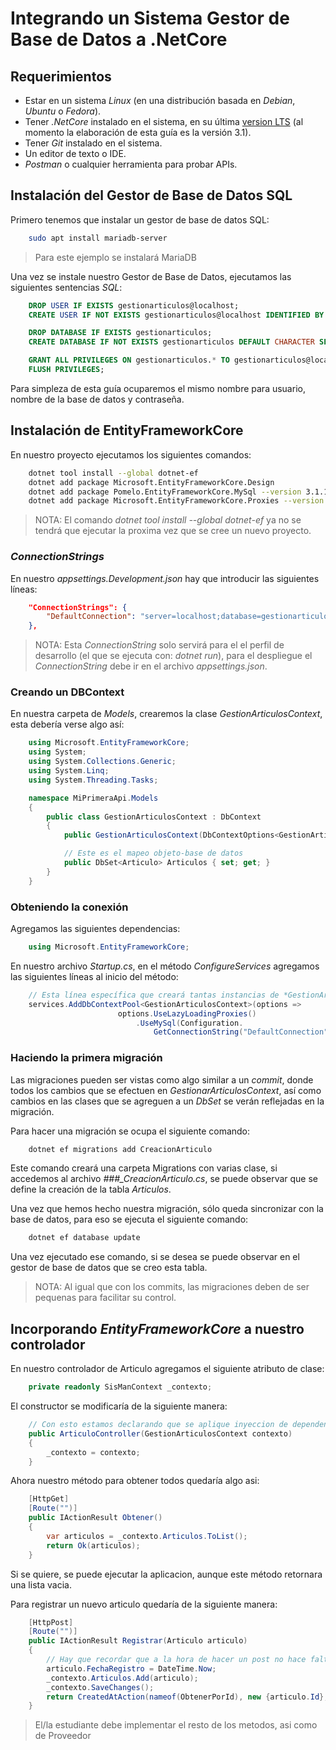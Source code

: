 # Integrando un Sistema Gestor de Base de Datos a .NetCore

## Requerimientos

* Estar en un sistema *Linux* (en una distribución basada en *Debian*, *Ubuntu* o *Fedora*).
* Tener *.NetCore* instalado en el sistema, en su última [version LTS](https://dotnet.microsoft.com/download) (al momento la elaboración de esta guía es la versión 3.1).
* Tener *Git* instalado en el sistema.
* Un editor de texto o IDE.
* *Postman* o cualquier herramienta para probar APIs.

## Instalación del Gestor de Base de Datos SQL

Primero tenemos que instalar un gestor de base de datos SQL:

```bash
    sudo apt install mariadb-server
```

> Para este ejemplo se instalará MariaDB

Una vez se instale nuestro Gestor de Base de Datos, ejecutamos las siguientes sentencias *SQL*:

```sql
    DROP USER IF EXISTS gestionarticulos@localhost;
    CREATE USER IF NOT EXISTS gestionarticulos@localhost IDENTIFIED BY 'gestionarticulos';

    DROP DATABASE IF EXISTS gestionarticulos;
    CREATE DATABASE IF NOT EXISTS gestionarticulos DEFAULT CHARACTER SET utf8;

    GRANT ALL PRIVILEGES ON gestionarticulos.* TO gestionarticulos@localhost;
    FLUSH PRIVILEGES;
```

Para simpleza de esta guía ocuparemos el mismo nombre para usuario, nombre de la base de datos y contraseña.

## Instalación de EntityFrameworkCore

En nuestro proyecto ejecutamos los siguientes comandos:

```bash
    dotnet tool install --global dotnet-ef
    dotnet add package Microsoft.EntityFrameworkCore.Design
    dotnet add package Pomelo.EntityFrameworkCore.MySql --version 3.1.1
    dotnet add package Microsoft.EntityFrameworkCore.Proxies --version 3.1.3
```

>NOTA: El comando *dotnet tool install --global dotnet-ef* ya no se tendrá que ejecutar la proxima vez que se cree un nuevo proyecto.

### *ConnectionStrings*

En nuestro *appsettings.Development.json* hay que introducir las siguientes líneas:

```json
    "ConnectionStrings": {
        "DefaultConnection": "server=localhost;database=gestionarticulos;uid=gestionarticulos;password=gestionarticulos"
    },
```

> NOTA: Esta *ConnectionString* solo servirá para el el perfil de desarrollo (el que se ejecuta con: *dotnet run*), para el despliegue el *ConnectionString* debe ir en el archivo *appsettings.json*.

### Creando un DBContext

En nuestra carpeta de *Models*, crearemos la clase *GestionArticulosContext*, esta debería verse algo así:

```c#
    using Microsoft.EntityFrameworkCore;
    using System;
    using System.Collections.Generic;
    using System.Linq;
    using System.Threading.Tasks;

    namespace MiPrimeraApi.Models
    {
        public class GestionArticulosContext : DbContext
        {
            public GestionArticulosContext(DbContextOptions<GestionArticulosContext> opciones) : base(opciones) { }

            // Este es el mapeo objeto-base de datos
            public DbSet<Articulo> Articulos { set; get; }
        }
    }
```

### Obteniendo la conexión

Agregamos las siguientes dependencias:

```c#
    using Microsoft.EntityFrameworkCore;
```

En nuestro archivo *Startup.cs*, en el método *ConfigureServices* agregamos las siguientes líneas al inicio del método:

```c#
    // Esta línea específica que creará tantas instancias de *GestionArticulosContext* como sean necesarias.
    services.AddDbContextPool<GestionArticulosContext>(options =>
                        options.UseLazyLoadingProxies()
                            .UseMySql(Configuration.
                                GetConnectionString("DefaultConnection")));
```

### Haciendo la primera migración

Las migraciones pueden ser vistas como algo similar a un *commit*, donde todos los cambios que se efectuen en *GestionarArticulosContext*, así como cambios en las clases que se agreguen a un *DbSet* se verán reflejadas en la migración.

Para hacer una migración se ocupa el siguiente comando:

```bash
    dotnet ef migrations add CreacionArticulo
```

Este comando creará una carpeta Migrations con varias clase, si accedemos al archivo *###_CreacionArticulo.cs*, se puede observar que se define la creación de la tabla *Articulos*.

Una vez que hemos hecho nuestra migración, sólo queda sincronizar con la base de datos, para eso se ejecuta el siguiente comando:

```bash
    dotnet ef database update
```

Una vez ejecutado ese comando, si se desea se puede observar en el gestor de base de datos que se creo esta tabla.

> NOTA: Al igual que con los commits, las migraciones deben de ser pequenas para facilitar su control.

## Incorporando *EntityFrameworkCore* a nuestro controlador

En nuestro controlador de Articulo agregamos el siguiente atributo de clase:

```c#
    private readonly SisManContext _contexto;
```

El constructor se modificaría de la siguiente manera:

```c#
    // Con esto estamos declarando que se aplique inyeccion de dependencias de GestionArticulosContext
    public ArticuloController(GestionArticulosContext contexto)
    {
        _contexto = contexto;
    }
```

Ahora nuestro método para obtener todos quedaría algo asi:

```c#
    [HttpGet]
    [Route("")]
    public IActionResult Obtener()
    {
        var articulos = _contexto.Articulos.ToList();
        return Ok(articulos);
    }
```

Si se quiere, se puede ejecutar la aplicacion, aunque este método retornara una lista vacia.

Para registrar un nuevo articulo quedaría de la siguiente manera:

```c#
    [HttpPost]
    [Route("")]
    public IActionResult Registrar(Articulo articulo)
    {
        // Hay que recordar que a la hora de hacer un post no hace falta registrar el ID, pues este es generado automáticamente.
        articulo.FechaRegistro = DateTime.Now;
        _contexto.Articulos.Add(articulo);
        _contexto.SaveChanges();
        return CreatedAtAction(nameof(ObtenerPorId), new {articulo.Id}, articulo);
    }
```

> El/la estudiante debe implementar el resto de los metodos, asi como de Proveedor
